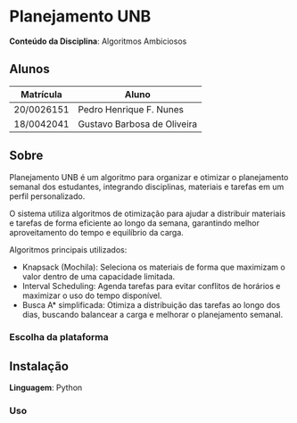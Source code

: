 # Planejamento UNB

**Conteúdo da Disciplina**: Algoritmos Ambiciosos <br>

## Alunos

| Matrícula  | Aluno                       |
| ---------- | --------------------------- |
| 20/0026151 | Pedro Henrique F. Nunes     |
| 18/0042041 | Gustavo Barbosa de Oliveira |

## Sobre

Planejamento UNB é um algoritmo para organizar e otimizar o planejamento semanal dos estudantes, integrando disciplinas, materiais e tarefas em um perfil personalizado.

O sistema utiliza algoritmos de otimização para ajudar a distribuir materiais e tarefas de forma eficiente ao longo da semana, garantindo melhor aproveitamento do tempo e equilíbrio da carga.

Algoritmos principais utilizados:
- Knapsack (Mochila): Seleciona os materiais de forma que maximizam o valor dentro de uma capacidade limitada.
- Interval Scheduling: Agenda tarefas para evitar conflitos de horários e maximizar o uso do tempo disponível.
- Busca A* simplificada: Otimiza a distribuição das tarefas ao longo dos dias, buscando balancear a carga e melhorar o planejamento semanal.

<!-- Descreva os objetivos do seu projeto e como ele funciona. -->

### Escolha da plataforma

## Instalação

**Linguagem**: Python

<!-- Descreva os pré-requisitos para rodar o seu projeto e os comandos necessários -->

### Uso

<!-- Explique como usar seu projeto caso haja algum passo a passo após o comando de execução. -->
